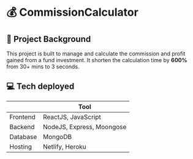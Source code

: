 # :moneybag: CommissionCalculator

## :rocket: Project Background
This project is built to manage and calculate the commission and profit gained from a fund investment. It shorten the calculation time by **600%** from 30+ mins to 3 seconds.

## :computer: Tech deployed

|   | Tool |
| ------------- | ------------- |
| Frontend | ReactJS, JavaScript |
| Backend | NodeJS, Express, Moongose |
| Database | MongoDB |
| Hosting | Netlify, Heroku |
